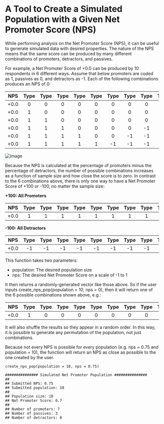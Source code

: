 # A Tool to Create a Simulated Population with a Given Net Promoter Score (NPS)

While performing analysis on the Net Promoter Score (NPS), it can be useful to generate simulated data with desired properties. The nature of the NPS means that the same score can be produced by many different combinations of promoters, detractors, and passives.

For example, a Net Promoter Score of +0.0 can be produced by 10 respondents in 6 different ways. Assume that below promoters are coded as 1, passives as 0, and detractors as -1. Each of the following combinations produces an NPS of 0:

|    NPS    | Type | Type | Type | Type | Type | Type | Type | Type | Type | Type  |
|:--------:|:--------:|:--------:|:--------:|:--------:|:--------:|:--------:|:--------:|:--------:|:--------:|:--------:|
|   +0.0    |  0      | 0       | 0       | 0       | 0       | 0       |  0      | 0       | 0       | 0        |
|   +0.0    |  1      | 0       | 0       | 0       | 0       | 0       |  0      | 0       | 0       | -1       |
|   +0.0    |  1      | 1       | 0       | 0       | 0       | 0       |  0      | 0       | -1      | -1       |
|   +0.0    |  1      | 1       | 1       | 0       | 0       | 0       |  0      | -1      | -1      | -1       |
|   +0.0    |  1      | 1       | 1       | 1       | 0       | 0       | -1      | -1      | -1      | -1       |
|   +0.0    |  1      | 1       | 1       | 1       | 1       | -1      | -1      | -1      | -1      | -1       |


![image](https://www.pisano.com/hs-fs/hubfs/Imported%20sitepage%20images/621383dd8d43be1d12084a7f_2nps_blog_2.png?width=2400&name=621383dd8d43be1d12084a7f_2nps_blog_2.png)

Because the NPS is calculated at the percentage of promoters minus the percentage of detractors, the number of possible combinations increases as a function of sample size and how close the score is to zero. In contrast to the 6 combinations above, there is only one way to have a Net Promoter Score of +100 or -100, no matter the sample size:

__+100: All Promoters__

|    NPS    | Type | Type | Type | Type | Type | Type | Type | Type | Type | Type  |
|:--------:|:--------:|:--------:|:--------:|:--------:|:--------:|:--------:|:--------:|:--------:|:--------:|:--------:|
|   +0.0    |  1      | 1       | 1       | 1       | 1       | 1       |  1      | 1       | 1       | 1        |


__-100: All Detractors__

|    NPS    | Type | Type | Type | Type | Type | Type | Type | Type | Type | Type  |
|:--------:|:--------:|:--------:|:--------:|:--------:|:--------:|:--------:|:--------:|:--------:|:--------:|:--------:|
|   +0.0    |  -1      | -1       | -1       | -1       | -1       | -1       |  -1      | -1       | -1       | -1        |

This function takes two parameters:

* population: The desired population size
* nps: The desired Net Promoter Score on a scale of -1 to 1

It then returns a randomly-generated vector like those above. So if the user inputs create_nps_pop(population = 10, nps = 0), then it will return one of the 6 possible combinations shown above, e.g.:

|    NPS    | Type | Type | Type | Type | Type | Type | Type | Type | Type | Type  |
|:--------:|:--------:|:--------:|:--------:|:--------:|:--------:|:--------:|:--------:|:--------:|:--------:|:--------:|
|   +0.0    |  1      | 0       | 0       | 0       | 0       | 0       |  0      | 0       | 0       | -1       |

It will also shuffle the results so they appear in a random order. In this way, it is possible to generate any permutation of the population, not just combinations.


Because not every NPS is possible for every population (e.g. nps = 0.75 and population = 10), the function will return an NPS as close as possible to the one created by the user.

```
create_nps_pop(population = 10, nps = 0.75)

############### Simulated Net Promoter Population ############### 
## 
## Submitted NPS: 0.75 
## Submitted population: 10 
## 
## Population size: 10 
## Net Promoter Score: 0.7 
## 
## Number of promoters: 7 
## Number of passives: 3 
## Number of detractors: 0 

```
